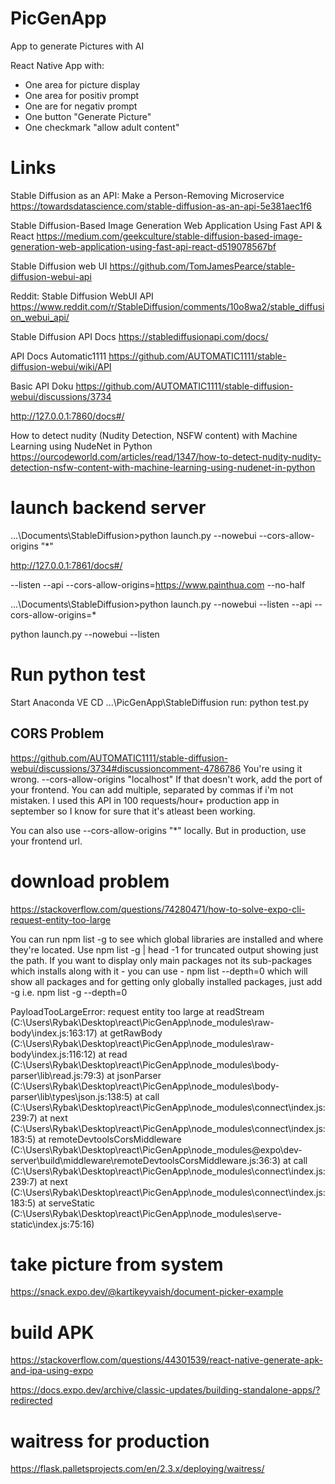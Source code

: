 # PicGenApp

App to generate Pictures with AI

React Native App with:

- One area for picture display
- One area for positiv prompt
- One are for negativ prompt
- One button "Generate Picture"
- One checkmark "allow adult content"

# Links

Stable Diffusion as an API: Make a Person-Removing Microservice
https://towardsdatascience.com/stable-diffusion-as-an-api-5e381aec1f6

Stable Diffusion-Based Image Generation Web Application Using Fast API & React
https://medium.com/geekculture/stable-diffusion-based-image-generation-web-application-using-fast-api-react-d519078567bf

Stable Diffusion web UI
https://github.com/TomJamesPearce/stable-diffusion-webui-api

Reddit: Stable Diffusion WebUI API
https://www.reddit.com/r/StableDiffusion/comments/10o8wa2/stable_diffusion_webui_api/

Stable Diffusion API Docs
https://stablediffusionapi.com/docs/

API Docs Automatic1111
https://github.com/AUTOMATIC1111/stable-diffusion-webui/wiki/API

Basic API Doku
https://github.com/AUTOMATIC1111/stable-diffusion-webui/discussions/3734

http://127.0.0.1:7860/docs#/

How to detect nudity (Nudity Detection, NSFW content) with Machine Learning using NudeNet in Python
https://ourcodeworld.com/articles/read/1347/how-to-detect-nudity-nudity-detection-nsfw-content-with-machine-learning-using-nudenet-in-python

# launch backend server

...\Documents\StableDiffusion>python launch.py --nowebui --cors-allow-origins "\*"

http://127.0.0.1:7861/docs#/

--listen --api --cors-allow-origins=https://www.painthua.com --no-half

...\Documents\StableDiffusion>python launch.py --nowebui --listen --api --cors-allow-origins=\*

python launch.py --nowebui --listen

# Run python test

Start Anaconda VE
CD ...\PicGenApp\StableDiffusion
run: python test.py

## CORS Problem

https://github.com/AUTOMATIC1111/stable-diffusion-webui/discussions/3734#discussioncomment-4786786
You're using it wrong.
--cors-allow-origins "localhost"
If that doesn't work, add the port of your frontend.
You can add multiple, separated by commas if i'm not mistaken.
I used this API in 100 requests/hour+ production app in september so I know for sure that it's atleast been working.

You can also use --cors-allow-origins "\*" locally. But in production, use your frontend url.

# download problem

https://stackoverflow.com/questions/74280471/how-to-solve-expo-cli-request-entity-too-large

You can run npm list -g to see which global libraries are installed and where they're located. Use npm list -g | head -1 for truncated output showing just the path. If you want to display only main packages not its sub-packages which installs along with it - you can use - npm list --depth=0 which will show all packages and for getting only globally installed packages, just add -g i.e. npm list -g --depth=0

PayloadTooLargeError: request entity too large
at readStream (C:\Users\Rybak\Desktop\react\PicGenApp\node_modules\raw-body\index.js:163:17)
at getRawBody (C:\Users\Rybak\Desktop\react\PicGenApp\node_modules\raw-body\index.js:116:12)
at read (C:\Users\Rybak\Desktop\react\PicGenApp\node_modules\body-parser\lib\read.js:79:3)
at jsonParser (C:\Users\Rybak\Desktop\react\PicGenApp\node_modules\body-parser\lib\types\json.js:138:5)
at call (C:\Users\Rybak\Desktop\react\PicGenApp\node_modules\connect\index.js:239:7)
at next (C:\Users\Rybak\Desktop\react\PicGenApp\node_modules\connect\index.js:183:5)
at remoteDevtoolsCorsMiddleware (C:\Users\Rybak\Desktop\react\PicGenApp\node_modules\@expo\dev-server\build\middleware\remoteDevtoolsCorsMiddleware.js:36:3)
at call (C:\Users\Rybak\Desktop\react\PicGenApp\node_modules\connect\index.js:239:7)
at next (C:\Users\Rybak\Desktop\react\PicGenApp\node_modules\connect\index.js:183:5)
at serveStatic (C:\Users\Rybak\Desktop\react\PicGenApp\node_modules\serve-static\index.js:75:16)

# take picture from system

https://snack.expo.dev/@kartikeyvaish/document-picker-example

# build APK

https://stackoverflow.com/questions/44301539/react-native-generate-apk-and-ipa-using-expo

https://docs.expo.dev/archive/classic-updates/building-standalone-apps/?redirected

# waitress for production
https://flask.palletsprojects.com/en/2.3.x/deploying/waitress/

